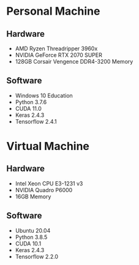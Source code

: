 # Personal Machine
## Hardware
* AMD Ryzen Threadripper 3960x
* NVIDIA GeForce RTX 2070 SUPER
* 128GB Corsair Vengence DDR4-3200 Memory

## Software
* Windows 10 Education
* Python 3.7.6
* CUDA 11.0
* Keras 2.4.3
* Tensorflow 2.4.1

# Virtual Machine
## Hardware
* Intel Xeon CPU E3-1231 v3
* NVIDIA Quadro P6000
* 16GB Memory

## Software
* Ubuntu 20.04
* Python 3.8.5
* CUDA 10.1
* Keras 2.4.3
* Tensorflow 2.2.0
